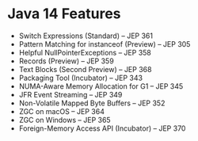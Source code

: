# Java 14 Features

- Switch Expressions (Standard) – JEP 361
- Pattern Matching for instanceof (Preview) – JEP 305
- Helpful NullPointerExceptions – JEP 358
- Records (Preview) – JEP 359
- Text Blocks (Second Preview) – JEP 368
- Packaging Tool (Incubator) – JEP 343
- NUMA-Aware Memory Allocation for G1 – JEP 345
- JFR Event Streaming – JEP 349
- Non-Volatile Mapped Byte Buffers – JEP 352
- ZGC on macOS – JEP 364
- ZGC on Windows – JEP 365
- Foreign-Memory Access API (Incubator) – JEP 370
